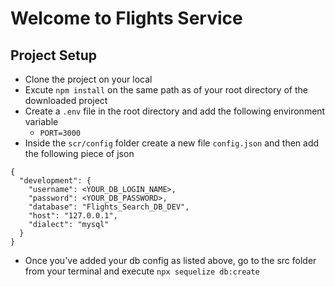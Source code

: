 # Welcome to Flights Service

## Project Setup
- Clone the project on your local
- Excute `npm install` on the same path as of your root directory of the downloaded project
- Create a `.env` file in the root directory and add the following environment variable
    - `PORT=3000`
- Inside the `scr/config` folder create a new file `config.json` and then add the following piece of json

```
{
  "development": {
    "username": <YOUR_DB_LOGIN_NAME>,
    "password": <YOUR_DB_PASSWORD>,
    "database": "Flights_Search_DB_DEV",
    "host": "127.0.0.1",
    "dialect": "mysql"
  }
}
```
- Once you've added your db config as listed above, go to the src folder from your terminal and execute `npx sequelize db:create`
